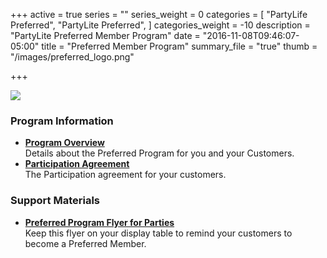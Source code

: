 +++
active = true
series = ""
series_weight = 0
categories = [
  "PartyLife Preferred",
  "PartyLite Preferred",
]
categories_weight = -10
description = "PartyLite Preferred Member Program"
date = "2016-11-08T09:46:07-05:00"
title = "Preferred Member Program"
summary_file = "true"
thumb = "/images/preferred_logo.png"

+++

<img class="columns-2 right" src="/images/preferred_logo.png" />

### Program Information

+ **[Program Overview](/doc/preferred-overview/index.html)**  
Details about the Preferred Program for you and your Customers.
+ **[Participation Agreement](doc/preferred-tac/index.html)**  
The Participation agreement for your customers.

### Support Materials

+ **[Preferred Program Flyer for Parties](/doc/preferred-flyer/index.html)**  
Keep this flyer on your display table to remind your customers to become a Preferred Member.
